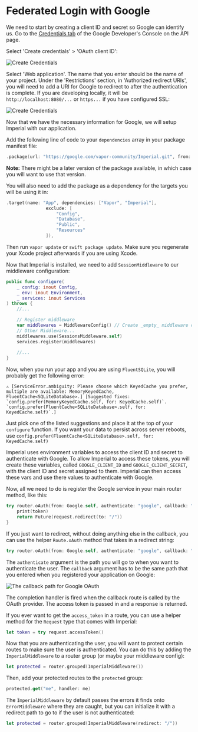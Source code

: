 # Federated Login with Google

We need to start by creating a client ID and secret so Google can identify us. Go to the [Credentials tab][1] of the Google Developer's Console on the API page.

Select 'Create credentials' > 'OAuth client ID':

![Create Credentials](https://github.com/vapor-community/Imperial/blob/master/docs/Google/create-oauth-credentials.png?raw=true)

Select 'Web application'. The name that you enter should be the name of your project. Under the 'Restrictions' section, in 'Authorized redirect URIs', you will need to add a URI for Google to redirect to after the authentication is complete. If you are developing locally, it will be `http://localhost:8080/...` or `https...` if you have configured SSL:

![Create Credentials](https://github.com/vapor-community/Imperial/blob/master/docs/Google/configure-app-creds.png?raw=true)

Now that we have the necessary information for Google, we will setup Imperial with our application.

Add the following line of code to your `dependencies` array in your package manifest file:

```swift
.package(url: "https://google.com/vapor-community/Imperial.git", from: "0.5.3")
```

**Note:** There might be a later version of the package available, in which case you will want to use that version.

You will also need to add the package as a dependency for the targets you will be using it in:

```swift
.target(name: "App", dependencies: ["Vapor", "Imperial"],
               exclude: [
                   "Config",
                   "Database",
                   "Public",
                   "Resources"
               ]),
```

Then run `vapor update` or `swift package update`. Make sure you regenerate your Xcode project afterwards if you are using Xcode.

Now that Imperial is installed, we need to add `SessionMiddleware` to our middleware configuration:

```swift
public func configure(
    _ config: inout Config,
    _ env: inout Environment,
    _ services: inout Services
) throws {
    //...

    // Register middleware
    var middlewares = MiddlewareConfig() // Create _empty_ middleware config
	// Other Middleware...
    middlewares.use(SessionsMiddleware.self)
    services.register(middlewares)
    
	//...
}

```

Now, when you run your app and you are using `FluentSQLite`, you will probably get the following error:

```
⚠️ [ServiceError.ambiguity: Please choose which KeyedCache you prefer, multiple are available: MemoryKeyedCache, FluentCache<SQLiteDatabase>.] [Suggested fixes: `config.prefer(MemoryKeyedCache.self, for: KeyedCache.self)`. `config.prefer(FluentCache<SQLiteDatabase>.self, for: KeyedCache.self)`.]
```

Just pick one of the listed suggestions and place it at the top of your `configure` function. If you want your data to persist across server reboots, use `config.prefer(FluentCache<SQLiteDatabase>.self, for: KeyedCache.self)`

Imperial uses environment variables to access the client ID and secret to authenticate with Google. To allow Imperial to access these tokens, you will create these variables, called `GOOGLE_CLIENT_ID` and `GOOGLE_CLIENT_SECRET`, with the client ID and secret assigned to them. Imperial can then access these vars and use there values to authenticate with Google.

Now, all we need to do is register the Google service in your main router method, like this:

```swift
try router.oAuth(from: Google.self, authenticate: "google", callback: "gh-auth-complete") { (request, token) in
    print(token)
    return Future(request.redirect(to: "/"))
}
```

If you just want to redirect, without doing anything else in the callback, you can use the helper `Route.oAuth` method that takes in a redirect string:

```swift
try router.oAuth(from: Google.self, authenticate: "google", callback: "http://localhost:8080/google-complete", redirect: "/")
```

The `authenticate` argument is the path you will go to when you want to authenticate the user. The `callback` argument has to be the same path that you entered when you registered your application on Google:

![The callback path for Google OAuth](https://github.com/vapor-community/Imperial/blob/master/docs/Google/callback-uri.png?raw=true)

The completion handler is fired when the callback route is called by the OAuth provider. The access token is passed in and a response is returned.

If you ever want to get the `access_token` in a route, you can use a helper method for the `Request` type that comes with Imperial:

```swift
let token = try request.accessToken()
```

Now that you are authenticating the user, you will want to protect certain routes to make sure the user is authenticated. You can do this by adding the `ImperialMiddleware` to a router group (or maybe your middleware config):

```swift
let protected = router.grouped(ImperialMiddleware())
```

Then, add your protected routes to the `protected` group:

```swift
protected.get("me", handler: me)
```

The `ImperialMiddleware` by default passes the errors it finds onto `ErrorMiddleware` where they are caught, but you can initialize it with a redirect path to go to if the user is not authenticated:

```swift
let protected = router.grouped(ImperialMiddleware(redirect: "/"))
```

[1]: https://console.developers.google.com/apis/credentials

